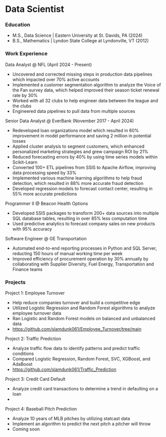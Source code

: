# Data Scientist

### Education
- M.S., Data Science | Eastern University at St. Davids, PA (2024)
- B.S., Mathematics | Lyndon State College at Lyndonville, VT (2012)

### Work Experience
Data Analyst @ NFL (April 2024 - Present)
- Uncovered and corrected missing steps in production data pipelines which impacted over 70% active accounts
- Implemented a customer segmentation algorithm to analyze the Voice of the Fan survey data, which helped improved their season ticket renewal rate by 30%
- Worked with all 32 clubs to help engineer data between the league and the clubs
- Engineered data pipelines to pull data from multiple sources

Senior Data Analyst @ EverBank (November 2017 - April 2024)
- Redeveloped loan organizations model which resulted in 60% improvement in model performance and saving 2 million in potential losses
- Applied cluster analysis to segment customers, which enhanced personalized marketing strategies and grew campaign ROI by 21%
- Reduced forecasting errors by 40% by using time series models within Scikit-Learn
- Converted 100+ ETL pipelines from SSIS to Apache Airflow, improving data processing speed by 33%
- Implemented various machine learning algorithms to help fraud detection, which resulted in 88% more accurate fraud detection
- Developed regression models to forecast contact center, resulting in 55% more accurate predictions

Programmer II @ Beacon Health Options
- Developed SSIS packages to transform 200+ data sources into multiple SQL database tables, resulting in over 85% less computation time
- Used predictive analytics to forecast company sales on new products with 95% accuracy

Software Engineer @ GE Transportation
- Automated end-to-end reporting processes in Python and SQL Server, reducting 150 hours of manual working time per week
- Improved efficiency of procurement operation by 30% annually by collaborating with Supplier Diversity, Fuel Energy, Transportation and Finance teams

### Projects
Project 1: Employee Turnover 
- Help reduce companies turnover and build a competitive edge
- Utilized Logistic Regression and Random Forest algorithms to analyze employee turnover data
- Ran Logistic and Random Forest models on balanced and unbalanced data
- https://github.com/slamdunk061/Employee_Turnover/tree/main
  
Project 2: Traffic Prediction
- Analyze traffic flow data to identify patterns and predict traffic conditions
- Compared Logistic Regression, Random Forest, SVC, XGBoost, and AdaBoost 
- https://github.com/slamdunk061/Traffic_Prediction

Project 3: Credit Card Default
- Analyze credit card transactions to determine a trend in defaulting on a loan
- 

Project 4: Baseball Pitch Prediction
- Analyze 10 years of MLB pitches by utilizing statcast data
- Implement an algorithm to predict the next pitch a pitcher will throw
- Coming soon






